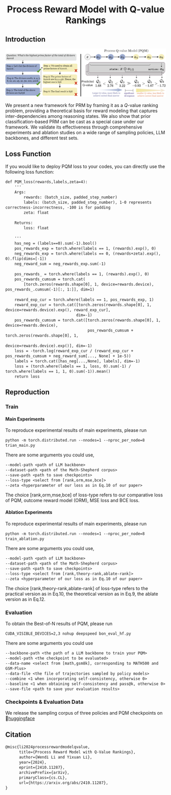 <div align="center">

# Process Reward Model with Q-value Rankings

</div>


## Introduction
<div align="center">
<img src="figures/PQM.png" width="822px">
</div>

We present a new framework for PRM by framing it as a $Q$-value ranking problem, providing a theoretical basis for reward modeling that captures inter-dependencies among reasoning states.
We also show that prior classification-based PRM can be cast as a special case under our framework.
We validate its effectiveness through comprehensive experiments and ablation studies on a wide range of sampling policies, LLM backbones, and different test sets. 

## Loss Function

If you would like to deploy PQM loss to your codes, you can directly use the following loss function:

```
def PQM_loss(rewards,labels,zeta=4):
    '''
    Args:
        rewards: (batch_size, padded_step_number)
        labels: (batch_size, padded_step_number), 1-0 represents correctness-incorrectness, -100 is for padding
        zeta: float

    Returns:
        loss: float

    '''
    has_neg = (labels==0).sum(-1).bool()
    pos_rewards_exp = torch.where(labels == 1, (rewards).exp(), 0)
    neg_rewards_exp = torch.where(labels == 0, (rewards+zeta).exp(), 0).flip(dims=[-1])
    neg_reward_sum = neg_rewards_exp.sum(-1)

    pos_rewards_ = torch.where(labels == 1, (rewards).exp(), 0)
    pos_rewards_cumsum = torch.cat(
        [torch.zeros(rewards.shape[0], 1, device=rewards.device), pos_rewards_.cumsum(-1)[:, 1:]], dim=1)

    reward_exp_cur = torch.where(labels == 1, pos_rewards_exp, 1)
    reward_exp_cur = torch.cat([torch.zeros(rewards.shape[0], 1, device=rewards.device).exp(), reward_exp_cur],
                               dim=-1)
    pos_rewards_cumsum = torch.cat([torch.zeros(rewards.shape[0], 1, device=rewards.device),
                                    pos_rewards_cumsum + torch.zeros(rewards.shape[0], 1,
                                                                     device=rewards.device).exp()], dim=-1)
    loss = -torch.log(reward_exp_cur / (reward_exp_cur + pos_rewards_cumsum + neg_reward_sum[..., None] + 1e-5))
    labels = torch.cat([has_neg[...,None], labels], dim=-1)
    loss = (torch.where(labels == 1, loss, 0).sum(-1) / torch.where(labels == 1, 1, 0).sum(-1)).mean()
    return loss
```

## Reproduction

### Train
#### Main Experiments
To reproduce experimental results of main experiments, please run

```
python -m torch.distributed.run --nnodes=1 --nproc_per_node=8 trian_main.py
```

There are some arguments you could use,

```
--model-path <path of LLM backbone>
--dataset-path <path of the Math-Shepherd corpus>
--save-path <path to save checkpoints>
--loss-type <select from [rank,orm,mse,bce]>
--zeta <hyperparameter of our loss as in Eq.10 of our paper>
```

The choice [rank,orm,mse,bce] of loss-type refers to our comparative loss of PQM, outcome reward model (ORM), MSE loss and BCE loss. 

#### Ablation Experiments

To reproduce experimental results of main experiments, please run

```
python -m torch.distributed.run --nnodes=1 --nproc_per_node=8 train_ablation.py
```

There are some arguments you could use,

```
--model-path <path of LLM backbone>
--dataset-path <path of the Math-Shepherd corpus>
--save-path <path to save checkpoints>
--loss-type <select from [rank,theory-rank,ablate-rank]>
--zeta <hyperparameter of our loss as in Eq.10 of our paper>
```

The choice [rank,theory-rank,ablate-rank] of loss-type refers to the practical version as in Eq.10, the theoretical version as in Eq.9, the ablate version as in Eq.12.


### Evaluation

To obtain the Best-of-N results of PQM, please run

```
CUDA_VISIBLE_DEVICES=2,3 nohup deepspeed bon_eval_hf.py 
```

There are some arguments you could use

```
--backbone-path <the path of a LLM backbone to train your PQM>
--model-path <the checkpoint to be evaluated>
--data-name <select from [math,gsm8k], corresponding to MATH500 and GSM-Plus>
--data-file <the file of trajectories sampled by policy models>
--combine <1 when incorporating self-consistency, otherwise 0>
--baseline <1 when obtaining self-consistency and pass@k, otherwise 0>
--save-file <path to save your evaluation results>
```

### Checkpoints & Evaluation Data

We release the sampling corpus of three policies and PQM checkpoints on 🤗[huggingface](https://huggingface.co/Windy0822/PQM/)


## Citation
```
@misc{li2024processrewardmodelqvalue,
      title={Process Reward Model with Q-Value Rankings}, 
      author={Wendi Li and Yixuan Li},
      year={2024},
      eprint={2410.11287},
      archivePrefix={arXiv},
      primaryClass={cs.CL},
      url={https://arxiv.org/abs/2410.11287}, 
}
```
